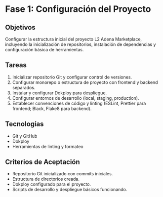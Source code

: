 # Fase 1: Configuración del Proyecto

## Objetivos
Configurar la estructura inicial del proyecto L2 Adena Marketplace, incluyendo la inicialización de repositorios, instalación de dependencias y configuración básica de herramientas.

## Tareas
1. Inicializar repositorio Git y configurar control de versiones.
2. Configurar monorepo o estructura de proyecto con frontend y backend separados.
3. Instalar y configurar Dokploy para despliegue.
4. Configurar entornos de desarrollo (local, staging, production).
5. Establecer convenciones de código y linting (ESLint, Prettier para frontend; Black, Flake8 para backend).

## Tecnologías
- Git y GitHub
- Dokploy
- Herramientas de linting y formateo

## Criterios de Aceptación
- Repositorio Git inicializado con commits iniciales.
- Estructura de directorios creada.
- Dokploy configurado para el proyecto.
- Scripts de desarrollo y despliegue básicos funcionando.